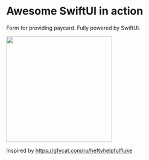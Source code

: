 # Awesome SwiftUI in action

Form for providing paycard. Fully powered by SwiftUI.

<img src="https://camo.githubusercontent.com/aee70bef1c20b63777f0196eca25c157cb32a1bf/68747470733a2f2f6a2e676966732e636f6d2f4b314172477a2e676966" width="280"/>

Inspired by https://gfycat.com/ru/heftyhelpfulfluke
